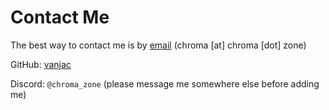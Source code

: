# Contact Me

The best way to contact me is by [email](ma&#105;&#108;to&#58;&#99;&#104;ro&#109;&#97;&#64;%&#54;3h&#37;72o&#37;6Da%2&#69;zone) (chroma \[at\] chroma \[dot\] zone)

GitHub: [vanjac](https://github.com/vanjac/)

Discord: `@chroma_zone` (please message me somewhere else before adding me)

